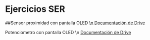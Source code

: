 # Ejercicios SER

##Sensor proximidad con pantalla OLED 
[\n Documentación de Drive](https://drive.google.com/file/d/172wtGknBHfvRs2xkL2Kh_taY2YQd-0CA/view?usp=drive_link)


Potenciometro con pantalla OLED
\n
[Documentación de Drive](https://drive.google.com/file/d/1h_YSUvEsEhW6X5acVlUlkKAhHM8zrns5/view?usp=drive_link)
